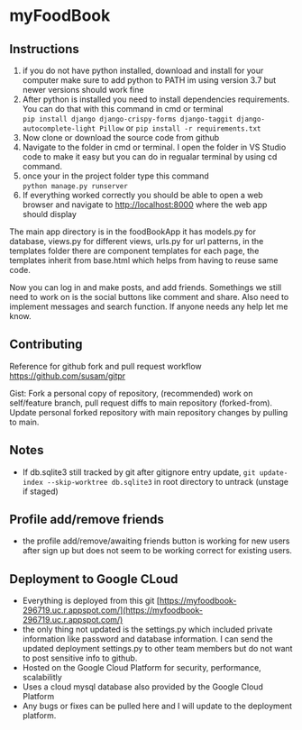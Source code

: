 # myFoodBook

## Instructions

1. if you do not have python installed, download and install for your computer make sure to add python to PATH im using version 3.7 but newer versions should work fine
2. After python is installed you need to install dependencies requirements. You can do that with this command in cmd or terminal\
   `pip install django django-crispy-forms django-taggit django-autocomplete-light Pillow`
   or
   `pip install -r requirements.txt`
3. Now clone or download the source code from github
4. Navigate to the folder in cmd or terminal. I open the folder in VS Studio code to make it easy but you can do in regualar terminal by using cd command.
5. once your in the project folder type this command\
   `python manage.py runserver`
6. If everything worked correctly you should be able to open a web browser and navigate to [http://localhost:8000](http://localhost:8000) where the web app should display

The main app directory is in the foodBookApp it has models.py for database, views.py for different views, urls.py for url patterns, in the templates folder there are component templates for each page, the templates inherit from base.html which helps from having to reuse same code.

Now you can log in and make posts, and add friends. Somethings we still need to work on is the social buttons like comment and share. Also need to implement messages and search function. If anyone needs any help let me know.

## Contributing

Reference for github fork and pull request workflow
https://github.com/susam/gitpr

Gist: Fork a personal copy of repository, (recommended) work on self/feature branch, pull request diffs to main repository (forked-from). Update personal forked repository with main repository changes by pulling to main.

## Notes

- If db.sqlite3 still tracked by git after gitignore entry update, `git update-index --skip-worktree db.sqlite3` in root directory to untrack (unstage if staged)

## Profile add/remove friends

- the profile add/remove/awaiting friends button is working for new users after sign up but does not seem to be working correct for existing users.

## Deployment to Google CLoud

- Everything is deployed from this git [https://myfoodbook-296719.uc.r.appspot.com/](https://myfoodbook-296719.uc.r.appspot.com/)
- the only thing not updated is the settings.py which included private information like password and database information. I can send the updated deployment settings.py to other team members but do not want to post sensitive info to github.
- Hosted on the Google Cloud Platform for security, performance, scalabilitly
- Uses a cloud mysql database also provided by the Google Cloud Platform
- Any bugs or fixes can be pulled here and I will update to the deployment platform.
